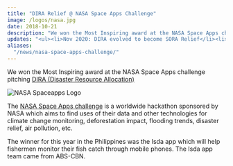 ```yaml
---
title: "DIRA Relief @ NASA Space Apps Challenge"
image: /logos/nasa.jpg
date: 2018-10-21
description: "We won the Most Inspiring award at the NASA Space Apps challenge in Manila"
updates: "<ul><li>Nov 2020: DIRA evolved to become SORA Relief</li><li>December 12, 2021: SORA Relief is now part of Pantry Circle</li></ul>"
aliases:
  "/news/nasa-space-apps-challenge/"
---
```



We won the Most Inspiring award at the NASA Space Apps challenge pitching [DIRA (Disaster Resource Allocation)](https://2018.spaceappschallenge.org/challenges/volcanoes-icebergs-and-asteroids-oh-my/dont-forget-can-opener/teams/dira/members) 

![NASA Spaceapps Logo](/logos/nasa.jpg)

The [NASA Space Apps challenge](http://spaceapps.co) is a worldwide hackathon sponsored by NASA which aims to find uses of their data and other technologies for climate change monitoring, deforestation impact, flooding trends, disaster relief, air pollution, etc. 

The winner for this year in the Philippines was the Isda app which will help fishermen monitor their fish catch through mobile phones. The Isda app team came from ABS-CBN. 

